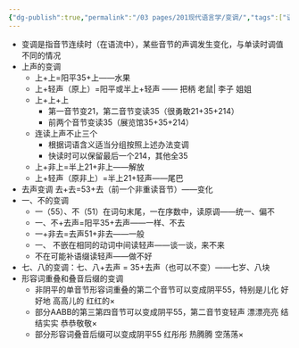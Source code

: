```yaml
---
{"dg-publish":true,"permalink":"/03 pages/201现代语言学/变调/","tags":["语言学"],"created":"2024-11-30T20:49:27.425+08:00","updated":"2025-03-02T14:02:03.765+08:00"}
---
```


- 变调是指音节连续时（在语流中），某些音节的声调发生变化，与单读时调值不同的情况
- 上声的变调
	- 上+上=阳平35+上——水果
	- 上+轻声（原上）=阳平或半上+轻声 —— 把柄 老鼠| 李子 姐姐
	- 上+上+上
		- 第一音节变21，第二音节变读35（很勇敢21+35+214）
		- 前两个音节变读35（展览馆35+35+214）
	- 连读上声不止三个
		- 根据词语含义适当分组按照上述办法变调
		- 快读时可以保留最后一个214，其他全35
	- 上+非上=半上21+非上——解放
	- 上+轻声（原非上）=半上21+轻声——尾巴
- 去声变调 去+去=53+去（前一个非重读音节）——变化
- 一、不的变调
	- 一（55）、不（51）在词句末尾，一在序数中，读原调——统一、偏不
	- 一、不+去声=阳平35+去声——一样、不去
	- 一+非去=去声51+非去——一般
	- 一、 不嵌在相同的动词中间读轻声——谈一谈，来不来
	- 不在可能补语缀读轻声——做不好
- 七、八的变调：七、八+去声 = 35+去声（也可以不变）——七岁、八块
- 形容词重叠和叠音后缀的变调
	- 非阴平的单音节形容词重叠的第二个音节可以变成阴平55，特别是儿化  好好地 高高儿的 红红的×
	- 部分AABB的第三第四音节可以变成阴平55，第二音节变轻声 漂漂亮亮 结结实实 恭恭敬敬×
	- 部分形容词叠音后缀可以变成阴平55 红彤彤 热腾腾 空荡荡×